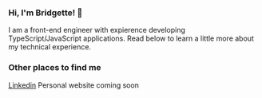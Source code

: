### Hi, I'm Bridgette!  👋

I am a front-end engineer with expierence developing TypeScript/JavaScript applications. Read below to learn a little more about my technical experience. 


### Other places to find me

[Linkedin](http://linkedin.com/in/bridgette-howard)
Personal website coming soon
